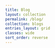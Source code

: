 ```yaml
---
title: Blog
layout: collection
permalink: /blog/
collection: blogs
entries_layout: grid
classes: wide
sort_order: reverse
---
```

